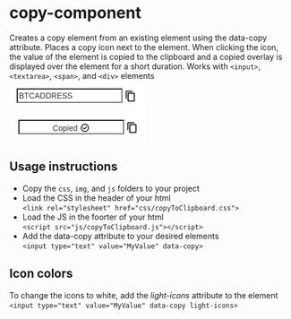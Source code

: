 # copy-component
Creates a copy element from an existing element using the data-copy attribute. Places a copy icon next to the element. When clicking the icon, the value of the element is copied to the clipboard and a copied overlay is displayed over the element for a short duration. Works with `<input>`, `<textarea>`, `<span>`, and `<div>` elements\
![Component Image](/screenshots/Component_2.png?raw=true "Component")\
![After Copy Image](/screenshots/Component_3.png?raw=true "After Copy")

## Usage instructions
* Copy the `css`, `img`, and `js` folders to your project
* Load the CSS in the header of your html\
`<link rel="stylesheet" href="css/copyToClipboard.css">`
* Load the JS in the foorter of your html\
`<script src="js/copyToClipboard.js"></script>`
* Add the data-copy attribute to your desired elements\
`<input type="text" value="MyValue" data-copy>`

## Icon colors
To change the icons to white, add the *light-icons* attribute to the element\
`<input type="text" value="MyValue" data-copy light-icons>`

